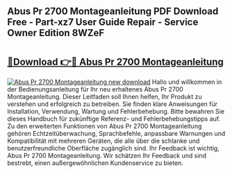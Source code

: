 ## Abus Pr 2700 Montageanleitung PDF Download Free - Part-xz7 User Guide Repair - Service Owner Edition 8WZeF

# <h2><a href="http://df8i6j6.blite.top/?on=Abus+Pr+2700+Montageanleitung">🔗Download 👉🔴 Abus Pr 2700 Montageanleitung</a></h2>

[![Abus Pr 2700 Montageanleitung new download](https://i.imgur.com/lujVjoI.png)](http://df8i6j6.blite.top/?on=Abus+Pr+2700+Montageanleitung)
Hallo und willkommen in der Bedienungsanleitung für Ihr neu erhaltenes Abus Pr 2700 Montageanleitung. Dieser Leitfaden soll Ihnen helfen, Ihr Produkt zu verstehen und erfolgreich zu betreiben. Sie finden klare Anweisungen für Installation, Verwendung, Wartung und Fehlerbehebung. Bitte bewahren Sie dieses Handbuch für zukünftige Referenz- und Fehlerbehebungstipps auf. Zu den erweiterten Funktionen von Abus Pr 2700 Montageanleitung gehören Echtzeitüberwachung, Sprachbefehle, anpassbare Warnungen und Kompatibilität mit mehreren Geräten, die alle über die schlanke und benutzerfreundliche Oberfläche zugänglich sind. Ihr Feedback ist wichtig, Abus Pr 2700 Montageanleitung. Wir schätzen Ihr Feedback und sind bestrebt, einen außergewöhnlichen Kundenservice zu bieten.
